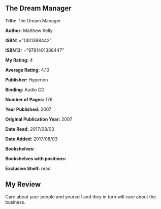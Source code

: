 ## The Dream Manager

**Title:** The Dream Manager

**Author:** Matthew Kelly

**ISBN:** ="1401388442"

**ISBN13:** ="9781401388447"

**My Rating:** 4

**Average Rating:** 4.10

**Publisher:** Hyperion

**Binding:** Audio CD

**Number of Pages:** 176

**Year Published:** 2007

**Original Publication Year:** 2007

**Date Read:** 2017/08/03

**Date Added:** 2017/08/03

**Bookshelves:** 

**Bookshelves with positions:** 

**Exclusive Shelf:** read


## My Review

Care about your people and yourself and they in turn will care about the business.
